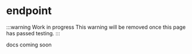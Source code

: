 # endpoint

:::warning Work in progress
<centered-image src="/img/work-in-progress.png" />
This warning will be removed once this page has passed testing.
:::

docs coming soon
